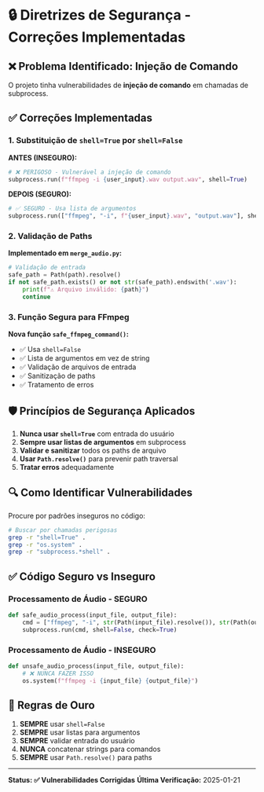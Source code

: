 
# 🔒 Diretrizes de Segurança - Correções Implementadas

## ❌ Problema Identificado: Injeção de Comando

O projeto tinha vulnerabilidades de **injeção de comando** em chamadas de subprocess.

## ✅ Correções Implementadas

### 1. Substituição de `shell=True` por `shell=False`

**ANTES (INSEGURO):**
```python
# ❌ PERIGOSO - Vulnerável a injeção de comando
subprocess.run(f"ffmpeg -i {user_input}.wav output.wav", shell=True)
```

**DEPOIS (SEGURO):**
```python
# ✅ SEGURO - Usa lista de argumentos
subprocess.run(["ffmpeg", "-i", f"{user_input}.wav", "output.wav"], shell=False)
```

### 2. Validação de Paths

**Implementado em `merge_audio.py`:**
```python
# Validação de entrada
safe_path = Path(path).resolve()
if not safe_path.exists() or not str(safe_path).endswith('.wav'):
    print(f"⚠️ Arquivo inválido: {path}")
    continue
```

### 3. Função Segura para FFmpeg

**Nova função `safe_ffmpeg_command()`:**
- ✅ Usa `shell=False`
- ✅ Lista de argumentos em vez de string
- ✅ Validação de arquivos de entrada
- ✅ Sanitização de paths
- ✅ Tratamento de erros

## 🛡️ Princípios de Segurança Aplicados

1. **Nunca usar `shell=True`** com entrada do usuário
2. **Sempre usar listas de argumentos** em subprocess
3. **Validar e sanitizar** todos os paths de arquivo
4. **Usar `Path.resolve()`** para prevenir path traversal
5. **Tratar erros** adequadamente

## 🔍 Como Identificar Vulnerabilidades

Procure por padrões inseguros no código:

```bash
# Buscar por chamadas perigosas
grep -r "shell=True" .
grep -r "os.system" .
grep -r "subprocess.*shell" .
```

## ✅ Código Seguro vs Inseguro

### Processamento de Áudio - SEGURO
```python
def safe_audio_process(input_file, output_file):
    cmd = ["ffmpeg", "-i", str(Path(input_file).resolve()), str(Path(output_file).resolve())]
    subprocess.run(cmd, shell=False, check=True)
```

### Processamento de Áudio - INSEGURO
```python
def unsafe_audio_process(input_file, output_file):
    # ❌ NUNCA FAZER ISSO
    os.system(f"ffmpeg -i {input_file} {output_file}")
```

## 🚨 Regras de Ouro

1. **SEMPRE** usar `shell=False`
2. **SEMPRE** usar listas para argumentos
3. **SEMPRE** validar entrada do usuário
4. **NUNCA** concatenar strings para comandos
5. **SEMPRE** usar `Path.resolve()` para paths

---

**Status: ✅ Vulnerabilidades Corrigidas**
**Última Verificação:** 2025-01-21
